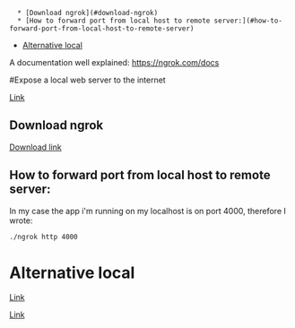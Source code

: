 <!--ts-->
      * [Download ngrok](#download-ngrok)
      * [How to forward port from local host to remote server:](#how-to-forward-port-from-local-host-to-remote-server)
   * [Alternative local](#alternative-local)

<!-- Added by: gil_diy, at: Fri 29 Oct 2021 01:06:09 IDT -->

<!--te-->

A documentation well explained: https://ngrok.com/docs

#Expose a local web server to the internet


[Link](https://www.youtube.com/watch?v=DCxt9SAnkyc)

## Download ngrok

[Download link](https://ngrok.com/download)

## How to forward port from local host to remote server:

In my case the app i'm running on my localhost is on port 4000, therefore I wrote:

```bash
./ngrok http 4000
```

# Alternative local

[Link](https://github.com/localtunnel/localtunnel)

[Link](https://www.youtube.com/watch?v=NEhrkeF2o_M)